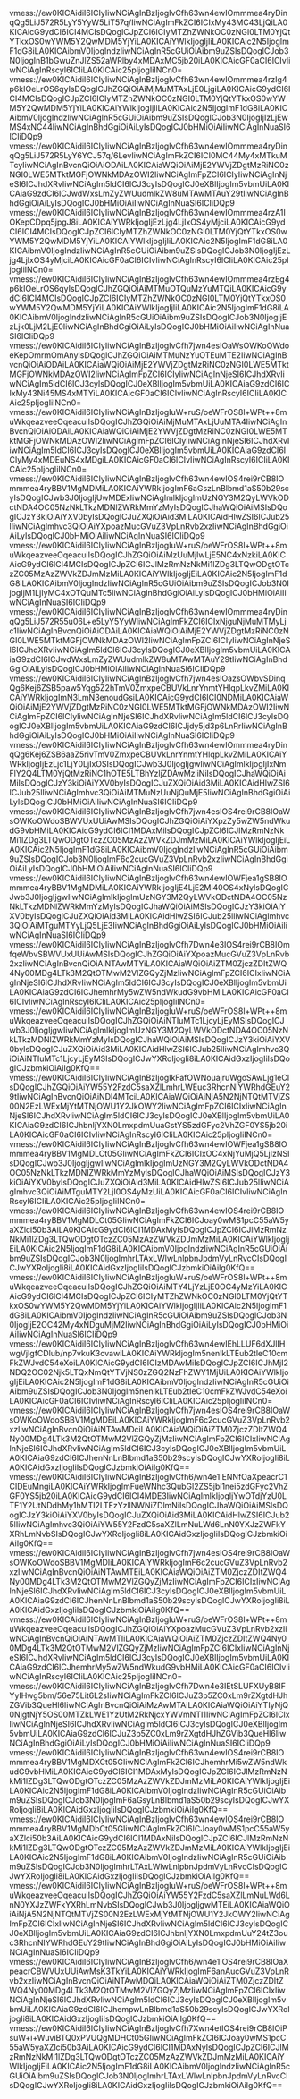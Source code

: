 vmess://ew0KICAidiI6ICIyIiwNCiAgInBzIjogIvCfh63wn4ewIOmmmea4ryDinqQg5LiJ572R5LyY5YyW5LiT57q/IiwNCiAgImFkZCI6ICIxMy43MC43LjQiLA0KICAicG9ydCI6ICI4MCIsDQogICJpZCI6ICIyMTZhZWNkOC0zNGI0LTM0YjQtYTkxOS0wYWM5Y2QwMDM5YjYiLA0KICAiYWlkIjogIjIiLA0KICAic2N5IjogImF1dG8iLA0KICAibmV0IjogIndzIiwNCiAgInR5cGUiOiAibm9uZSIsDQogICJob3N0IjogInB1bGwuZnJlZS52aWRlby4xMDAxMC5jb20iLA0KICAicGF0aCI6ICIvIiwNCiAgInRscyI6ICIiLA0KICAic25pIjogIiINCn0=
vmess://ew0KICAidiI6ICIyIiwNCiAgInBzIjogIvCfh63wn4ewIOmmmea4rzIg4p6kIOeLrOS6qyIsDQogICJhZGQiOiAiMjMuMTAxLjE0LjgiLA0KICAicG9ydCI6ICI4MCIsDQogICJpZCI6ICIyMTZhZWNkOC0zNGI0LTM0YjQtYTkxOS0wYWM5Y2QwMDM5YjYiLA0KICAiYWlkIjogIjIiLA0KICAic2N5IjogImF1dG8iLA0KICAibmV0IjogIndzIiwNCiAgInR5cGUiOiAibm9uZSIsDQogICJob3N0IjogIjIzLjEwMS4xNC44IiwNCiAgInBhdGgiOiAiLyIsDQogICJ0bHMiOiAiIiwNCiAgInNuaSI6ICIiDQp9
vmess://ew0KICAidiI6ICIyIiwNCiAgInBzIjogIvCfh63wn4ewIOmmmea4ryDinqQg5LiJ572R5LyY6YCJ57q/6LevIiwNCiAgImFkZCI6ICI0MC44My4xMTkuMTcyIiwNCiAgInBvcnQiOiAiODAiLA0KICAiaWQiOiAiMjE2YWVjZDgtMzRiNC0zNGI0LWE5MTktMGFjOWNkMDAzOWI2IiwNCiAgImFpZCI6ICIyIiwNCiAgInNjeSI6ICJhdXRvIiwNCiAgIm5ldCI6ICJ3cyIsDQogICJ0eXBlIjogIm5vbmUiLA0KICAiaG9zdCI6ICJwdWxsLmZyZWUudmlkZW8uMTAwMTAuY29tIiwNCiAgInBhdGgiOiAiLyIsDQogICJ0bHMiOiAiIiwNCiAgInNuaSI6ICIiDQp9
vmess://ew0KICAidiI6ICIyIiwNCiAgInBzIjogIvCfh63wn4ewIOmmmea4rzA1IOKepCDpq5jpgJ8iLA0KICAiYWRkIjogIjEzLjg4LjIxOS4yMjciLA0KICAicG9ydCI6ICI4MCIsDQogICJpZCI6ICIyMTZhZWNkOC0zNGI0LTM0YjQtYTkxOS0wYWM5Y2QwMDM5YjYiLA0KICAiYWlkIjogIjIiLA0KICAic2N5IjogImF1dG8iLA0KICAibmV0IjogIndzIiwNCiAgInR5cGUiOiAibm9uZSIsDQogICJob3N0IjogIjEzLjg4LjIxOS4yMjciLA0KICAicGF0aCI6ICIvIiwNCiAgInRscyI6ICIiLA0KICAic25pIjogIiINCn0=
vmess://ew0KICAidiI6ICIyIiwNCiAgInBzIjogIvCfh63wn4ewIOmmmea4rzEg4p6kIOeLrOS6qyIsDQogICJhZGQiOiAiMTMuOTQuMzYuMTQiLA0KICAicG9ydCI6ICI4MCIsDQogICJpZCI6ICIyMTZhZWNkOC0zNGI0LTM0YjQtYTkxOS0wYWM5Y2QwMDM5YjYiLA0KICAiYWlkIjogIjIiLA0KICAic2N5IjogImF1dG8iLA0KICAibmV0IjogIndzIiwNCiAgInR5cGUiOiAibm9uZSIsDQogICJob3N0IjogIjEzLjk0LjM2LjE0IiwNCiAgInBhdGgiOiAiLyIsDQogICJ0bHMiOiAiIiwNCiAgInNuaSI6ICIiDQp9
vmess://ew0KICAidiI6ICIyIiwNCiAgInBzIjogIvCfh7jwn4esIOaWsOWKoOWdoeKepOmrmOmAnyIsDQogICJhZGQiOiAiMTMuNzYuOTEuMTE2IiwNCiAgInBvcnQiOiAiODAiLA0KICAiaWQiOiAiMjE2YWVjZDgtMzRiNC0zNGI0LWE5MTktMGFjOWNkMDAzOWI2IiwNCiAgImFpZCI6ICIyIiwNCiAgInNjeSI6ICJhdXRvIiwNCiAgIm5ldCI6ICJ3cyIsDQogICJ0eXBlIjogIm5vbmUiLA0KICAiaG9zdCI6ICIxMy43Ni45MS4xMTYiLA0KICAicGF0aCI6ICIvIiwNCiAgInRscyI6ICIiLA0KICAic25pIjogIiINCn0=
vmess://ew0KICAidiI6ICIyIiwNCiAgInBzIjogIuW+ruS/oeWFrOS8l+WPt++8muWkqeazveeOqeacuiIsDQogICJhZGQiOiAiMjMuMTAxLjUuMTA4IiwNCiAgInBvcnQiOiAiODAiLA0KICAiaWQiOiAiMjE2YWVjZDgtMzRiNC0zNGI0LWE5MTktMGFjOWNkMDAzOWI2IiwNCiAgImFpZCI6ICIyIiwNCiAgInNjeSI6ICJhdXRvIiwNCiAgIm5ldCI6ICJ3cyIsDQogICJ0eXBlIjogIm5vbmUiLA0KICAiaG9zdCI6ICIyMy4xMDEuNS4xMDgiLA0KICAicGF0aCI6ICIvIiwNCiAgInRscyI6ICIiLA0KICAic25pIjogIiINCn0=
vmess://ew0KICAidiI6ICIyIiwNCiAgInBzIjogIvCfh63wn4ewIOS4rei9rCB8IOmmmea4ryBBV1MgMDMiLA0KICAiYWRkIjogImF6aGszLnBlbmd1aS50b29scyIsDQogICJwb3J0IjogIjUwMDExIiwNCiAgImlkIjogImUzNGY3M2QyLWVkODctNDA4OC05NzNkLTkzMDNlZWRkMmYzMyIsDQogICJhaWQiOiAiMSIsDQogICJzY3kiOiAiYXV0byIsDQogICJuZXQiOiAid3MiLA0KICAidHlwZSI6ICJub25lIiwNCiAgImhvc3QiOiAiYXpoazMucGVuZ3VpLnRvb2xzIiwNCiAgInBhdGgiOiAiLyIsDQogICJ0bHMiOiAiIiwNCiAgInNuaSI6ICIiDQp9
vmess://ew0KICAidiI6ICIyIiwNCiAgInBzIjogIuW+ruS/oeWFrOS8l+WPt++8muWkqeazveeOqeacuiIsDQogICJhZGQiOiAiMzUuMjIwLjE5NC4xNzkiLA0KICAicG9ydCI6ICI4MCIsDQogICJpZCI6ICJlMzRmNzNkMi1lZDg3LTQwODgtOTczZC05MzAzZWVkZDJmMzMiLA0KICAiYWlkIjogIjEiLA0KICAic2N5IjogImF1dG8iLA0KICAibmV0IjogIndzIiwNCiAgInR5cGUiOiAibm9uZSIsDQogICJob3N0IjogIjM1LjIyMC4xOTQuMTc5IiwNCiAgInBhdGgiOiAiLyIsDQogICJ0bHMiOiAiIiwNCiAgInNuaSI6ICIiDQp9
vmess://ew0KICAidiI6ICIyIiwNCiAgInBzIjogIvCfh63wn4ewIOmmmea4ryDinqQg5LiJ572R55u06L+e5LyY5YyWIiwNCiAgImFkZCI6ICIxNjguNjMuMTMyLjc1IiwNCiAgInBvcnQiOiAiODAiLA0KICAiaWQiOiAiMjE2YWVjZDgtMzRiNC0zNGI0LWE5MTktMGFjOWNkMDAzOWI2IiwNCiAgImFpZCI6ICIyIiwNCiAgInNjeSI6ICJhdXRvIiwNCiAgIm5ldCI6ICJ3cyIsDQogICJ0eXBlIjogIm5vbmUiLA0KICAiaG9zdCI6ICJwdWxsLmZyZWUudmlkZW8uMTAwMTAuY29tIiwNCiAgInBhdGgiOiAiLyIsDQogICJ0bHMiOiAiIiwNCiAgInNuaSI6ICIiDQp9
vmess://ew0KICAidiI6ICIyIiwNCiAgInBzIjogIvCfh7jwn4esIOazsOWbvSDinqQg6Kej6ZSB5paw5Yqg5Z2hTmV0ZmxpeCBUVkLnrYnmtYHlqpLkvZMiLA0KICAiYWRkIjogImN3LmN3enoudGsiLA0KICAicG9ydCI6ICI0NDMiLA0KICAiaWQiOiAiMjE2YWVjZDgtMzRiNC0zNGI0LWE5MTktMGFjOWNkMDAzOWI2IiwNCiAgImFpZCI6ICIyIiwNCiAgInNjeSI6ICJhdXRvIiwNCiAgIm5ldCI6ICJ3cyIsDQogICJ0eXBlIjogIm5vbmUiLA0KICAiaG9zdCI6ICJjdy5jd3p6LnRrIiwNCiAgInBhdGgiOiAiLyIsDQogICJ0bHMiOiAiIiwNCiAgInNuaSI6ICIiDQp9
vmess://ew0KICAidiI6ICIyIiwNCiAgInBzIjogIvCfh63wn4ewIOmmmea4ryDinqQg6Kej6ZSB6aaZ5rivTmV0ZmxpeCBUVkLnrYnmtYHlqpLkvZMiLA0KICAiYWRkIjogIjEzLjc1LjY0LjIxOSIsDQogICJwb3J0IjogIjgwIiwNCiAgImlkIjogIjIxNmFlY2Q4LTM0YjQtMzRiNC1hOTE5LTBhYzljZDAwMzliNiIsDQogICJhaWQiOiAiMiIsDQogICJzY3kiOiAiYXV0byIsDQogICJuZXQiOiAid3MiLA0KICAidHlwZSI6ICJub25lIiwNCiAgImhvc3QiOiAiMTMuNzUuNjQuMjE5IiwNCiAgInBhdGgiOiAiLyIsDQogICJ0bHMiOiAiIiwNCiAgInNuaSI6ICIiDQp9
vmess://ew0KICAidiI6ICIyIiwNCiAgInBzIjogIvCfh7jwn4esIOS4rei9rCB8IOaWsOWKoOWdoSBWVUxUUiAwMSIsDQogICJhZGQiOiAiYXpzZy5wZW5ndWkudG9vbHMiLA0KICAicG9ydCI6ICI1MDAxMiIsDQogICJpZCI6ICJlMzRmNzNkMi1lZDg3LTQwODgtOTczZC05MzAzZWVkZDJmMzMiLA0KICAiYWlkIjogIjEiLA0KICAic2N5IjogImF1dG8iLA0KICAibmV0IjogIndzIiwNCiAgInR5cGUiOiAibm9uZSIsDQogICJob3N0IjogImF6c2cucGVuZ3VpLnRvb2xzIiwNCiAgInBhdGgiOiAiLyIsDQogICJ0bHMiOiAiIiwNCiAgInNuaSI6ICIiDQp9
vmess://ew0KICAidiI6ICIyIiwNCiAgInBzIjogIvCfh63wn4ewIOWFjea1gSB8IOmmmea4ryBBV1MgMDMiLA0KICAiYWRkIjogIjE4LjE2Mi40OS4xNyIsDQogICJwb3J0IjogIjgwIiwNCiAgImlkIjogImUzNGY3M2QyLWVkODctNDA4OC05NzNkLTkzMDNlZWRkMmYzMyIsDQogICJhaWQiOiAiMSIsDQogICJzY3kiOiAiYXV0byIsDQogICJuZXQiOiAid3MiLA0KICAidHlwZSI6ICJub25lIiwNCiAgImhvc3QiOiAiMTguMTYyLjQ5LjE3IiwNCiAgInBhdGgiOiAiLyIsDQogICJ0bHMiOiAiIiwNCiAgInNuaSI6ICIiDQp9
vmess://ew0KICAidiI6ICIyIiwNCiAgInBzIjogIvCfh7Dwn4e3IOS4rei9rCB8IOmfqeWbvSBWVUxUUiAwMSIsDQogICJhZGQiOiAiYXpoazMucGVuZ3VpLnRvb2xzIiwNCiAgInBvcnQiOiAiNTAwMTYiLA0KICAiaWQiOiAiZTM0ZjczZDItZWQ4Ny00MDg4LTk3M2QtOTMwM2VlZGQyZjMzIiwNCiAgImFpZCI6ICIxIiwNCiAgInNjeSI6ICJhdXRvIiwNCiAgIm5ldCI6ICJ3cyIsDQogICJ0eXBlIjogIm5vbmUiLA0KICAiaG9zdCI6ICJhemhrMy5wZW5ndWkudG9vbHMiLA0KICAicGF0aCI6ICIvIiwNCiAgInRscyI6ICIiLA0KICAic25pIjogIiINCn0=
vmess://ew0KICAidiI6ICIyIiwNCiAgInBzIjogIuW+ruS/oeWFrOS8l+WPt++8muWkqeazveeOqeacuiIsDQogICJhZGQiOiAiNTIuMTc1LjcyLjEyMSIsDQogICJwb3J0IjogIjgwIiwNCiAgImlkIjogImUzNGY3M2QyLWVkODctNDA4OC05NzNkLTkzMDNlZWRkMmYzMyIsDQogICJhaWQiOiAiMSIsDQogICJzY3kiOiAiYXV0byIsDQogICJuZXQiOiAid3MiLA0KICAidHlwZSI6ICJub25lIiwNCiAgImhvc3QiOiAiNTIuMTc1LjcyLjEyMSIsDQogICJwYXRoIjogIi8iLA0KICAidGxzIjogIiIsDQogICJzbmkiOiAiIg0KfQ==
vmess://ew0KICAidiI6ICIyIiwNCiAgInBzIjogIkFafOWNouajruWgoSAwLjg1eCIsDQogICJhZGQiOiAiYW55Y2FzdC5saXZlLmhrLWEuc3RhcnNlYWRhdGEuY29tIiwNCiAgInBvcnQiOiAiNDI4MTciLA0KICAiaWQiOiAiNjA5N2NjNTQtMTVjZS00N2EzLWExMjYtMTNjOWU1Y2JkOWY2IiwNCiAgImFpZCI6ICIxIiwNCiAgInNjeSI6ICJhdXRvIiwNCiAgIm5ldCI6ICJ3cyIsDQogICJ0eXBlIjogIm5vbmUiLA0KICAiaG9zdCI6ICJhbnljYXN0LmxpdmUuaGstYS5zdGFyc2VhZGF0YS5jb20iLA0KICAicGF0aCI6ICIvIiwNCiAgInRscyI6ICIiLA0KICAic25pIjogIiINCn0=
vmess://ew0KICAidiI6ICIyIiwNCiAgInBzIjogIvCfh63wn4ewIOWFjea1gSB8IOmmmea4ryBBV1MgMDLCt05GIiwNCiAgImFkZCI6ICIxOC4xNjYuMjQ5LjIzNSIsDQogICJwb3J0IjogIjgwIiwNCiAgImlkIjogImUzNGY3M2QyLWVkODctNDA4OC05NzNkLTkzMDNlZWRkMmYzMyIsDQogICJhaWQiOiAiMSIsDQogICJzY3kiOiAiYXV0byIsDQogICJuZXQiOiAid3MiLA0KICAidHlwZSI6ICJub25lIiwNCiAgImhvc3QiOiAiMTguMTY2LjI0OS4yMzUiLA0KICAicGF0aCI6ICIvIiwNCiAgInRscyI6ICIiLA0KICAic25pIjogIiINCn0=
vmess://ew0KICAidiI6ICIyIiwNCiAgInBzIjogIvCfh63wn4ewIOS4rei9rCB8IOmmmea4ryBBV1MgMDLCt05GIiwNCiAgImFkZCI6ICJoay0wMS1pcC55aW5yaXZlci50b3AiLA0KICAicG9ydCI6ICI1MDAxMyIsDQogICJpZCI6ICJlMzRmNzNkMi1lZDg3LTQwODgtOTczZC05MzAzZWVkZDJmMzMiLA0KICAiYWlkIjogIjEiLA0KICAic2N5IjogImF1dG8iLA0KICAibmV0IjogIndzIiwNCiAgInR5cGUiOiAibm9uZSIsDQogICJob3N0IjogImhrLTAxLWlwLnlpbnJpdmVyLnRvcCIsDQogICJwYXRoIjogIi8iLA0KICAidGxzIjogIiIsDQogICJzbmkiOiAiIg0KfQ==
vmess://ew0KICAidiI6ICIyIiwNCiAgInBzIjogIuW+ruS/oeWFrOS8l+WPt++8muWkqeazveeOqeacuiIsDQogICJhZGQiOiAiMTY4LjYzLjE0OC4yMzYiLA0KICAicG9ydCI6ICI4MCIsDQogICJpZCI6ICIyMTZhZWNkOC0zNGI0LTM0YjQtYTkxOS0wYWM5Y2QwMDM5YjYiLA0KICAiYWlkIjogIjIiLA0KICAic2N5IjogImF1dG8iLA0KICAibmV0IjogIndzIiwNCiAgInR5cGUiOiAibm9uZSIsDQogICJob3N0IjogIjE2OC42My4xNDguMjM2IiwNCiAgInBhdGgiOiAiLyIsDQogICJ0bHMiOiAiIiwNCiAgInNuaSI6ICIiDQp9
vmess://ew0KICAidiI6ICIyIiwNCiAgInBzIjogIvCfh63wn4ewIEhLLUF6dXJlIHwgVjIgfCDlub/np7vkuK3ovawiLA0KICAiYWRkIjogIm5nenlkLTEub2tleC10cmFkZWJvdC54eXoiLA0KICAicG9ydCI6ICIzMDAwMiIsDQogICJpZCI6ICJhMjI2NDQ2OC02Njk5LTQxNmQtYTVjNS0zZGQ2NzFhZWY1MjUiLA0KICAiYWlkIjogIjEiLA0KICAic2N5IjogImF1dG8iLA0KICAibmV0IjogIndzIiwNCiAgInR5cGUiOiAibm9uZSIsDQogICJob3N0IjogIm5nenlkLTEub2tleC10cmFkZWJvdC54eXoiLA0KICAicGF0aCI6ICIvIiwNCiAgInRscyI6ICIiLA0KICAic25pIjogIiINCn0=
vmess://ew0KICAidiI6ICIyIiwNCiAgInBzIjogIvCfh7jwn4esIOS4rei9rCB8IOaWsOWKoOWdoSBBV1MgMDEiLA0KICAiYWRkIjogImF6c2cucGVuZ3VpLnRvb2xzIiwNCiAgInBvcnQiOiAiNTAwMDciLA0KICAiaWQiOiAiZTM0ZjczZDItZWQ4Ny00MDg4LTk3M2QtOTMwM2VlZGQyZjMzIiwNCiAgImFpZCI6ICIxIiwNCiAgInNjeSI6ICJhdXRvIiwNCiAgIm5ldCI6ICJ3cyIsDQogICJ0eXBlIjogIm5vbmUiLA0KICAiaG9zdCI6ICJhenNnLnBlbmd1aS50b29scyIsDQogICJwYXRoIjogIi8iLA0KICAidGxzIjogIiIsDQogICJzbmkiOiAiIg0KfQ==
vmess://ew0KICAidiI6ICIyIiwNCiAgInBzIjogIvCfh6/wn4e1IENNfOaXpeacrC1CIDEuMngiLA0KICAiYWRkIjogImFueWNhc3QubGl2ZS5jbi1nei5zdGFyc2VhZGF0YS5jb20iLA0KICAicG9ydCI6ICI4MDE3IiwNCiAgImlkIjogIjYwOTdjYzU0LTE1Y2UtNDdhMy1hMTI2LTEzYzllNWNiZDlmNiIsDQogICJhaWQiOiAiMSIsDQogICJzY3kiOiAiYXV0byIsDQogICJuZXQiOiAid3MiLA0KICAidHlwZSI6ICJub25lIiwNCiAgImhvc3QiOiAiYW55Y2FzdC5saXZlLmNuLWd6LnN0YXJzZWFkYXRhLmNvbSIsDQogICJwYXRoIjogIi8iLA0KICAidGxzIjogIiIsDQogICJzbmkiOiAiIg0KfQ==
vmess://ew0KICAidiI6ICIyIiwNCiAgInBzIjogIvCfh7jwn4esIOS4rei9rCB8IOaWsOWKoOWdoSBBV1MgMDIiLA0KICAiYWRkIjogImF6c2cucGVuZ3VpLnRvb2xzIiwNCiAgInBvcnQiOiAiNTAwMTEiLA0KICAiaWQiOiAiZTM0ZjczZDItZWQ4Ny00MDg4LTk3M2QtOTMwM2VlZGQyZjMzIiwNCiAgImFpZCI6ICIxIiwNCiAgInNjeSI6ICJhdXRvIiwNCiAgIm5ldCI6ICJ3cyIsDQogICJ0eXBlIjogIm5vbmUiLA0KICAiaG9zdCI6ICJhenNnLnBlbmd1aS50b29scyIsDQogICJwYXRoIjogIi8iLA0KICAidGxzIjogIiIsDQogICJzbmkiOiAiIg0KfQ==
vmess://ew0KICAidiI6ICIyIiwNCiAgInBzIjogIuW+ruS/oeWFrOS8l+WPt++8muWkqeazveeOqeacuiIsDQogICJhZGQiOiAiYXpoazMucGVuZ3VpLnRvb2xzIiwNCiAgInBvcnQiOiAiNTAwMTIiLA0KICAiaWQiOiAiZTM0ZjczZDItZWQ4Ny00MDg4LTk3M2QtOTMwM2VlZGQyZjMzIiwNCiAgImFpZCI6ICIxIiwNCiAgInNjeSI6ICJhdXRvIiwNCiAgIm5ldCI6ICJ3cyIsDQogICJ0eXBlIjogIm5vbmUiLA0KICAiaG9zdCI6ICJhemhrMy5wZW5ndWkudG9vbHMiLA0KICAicGF0aCI6ICIvIiwNCiAgInRscyI6ICIiLA0KICAic25pIjogIiINCn0=
vmess://ew0KICAidiI6ICIyIiwNCiAgInBzIjogIvCfh7Dwn4e3IEtSLUFXUyB8IFYyIHwg5bm/56e75Lit6L2sIiwNCiAgImFkZCI6ICJuZ3p5ZC0xLm9rZXgtdHJhZGVib3QueHl6IiwNCiAgInBvcnQiOiAiMzAwMTAiLA0KICAiaWQiOiAiYTIyNjQ0NjgtNjY5OS00MTZkLWE1YzUtM2RkNjcxYWVmNTI1IiwNCiAgImFpZCI6ICIxIiwNCiAgInNjeSI6ICJhdXRvIiwNCiAgIm5ldCI6ICJ3cyIsDQogICJ0eXBlIjogIm5vbmUiLA0KICAiaG9zdCI6ICJuZ3p5ZC0xLm9rZXgtdHJhZGVib3QueHl6IiwNCiAgInBhdGgiOiAiLyIsDQogICJ0bHMiOiAiIiwNCiAgInNuaSI6ICIiDQp9
vmess://ew0KICAidiI6ICIyIiwNCiAgInBzIjogIvCfh63wn4ewIOS4rei9rCB8IOmmmea4ryBBV1MgMDXCt05GIiwNCiAgImFkZCI6ICJhemhrMi5wZW5ndWkudG9vbHMiLA0KICAicG9ydCI6ICI1MDAxMyIsDQogICJpZCI6ICJlMzRmNzNkMi1lZDg3LTQwODgtOTczZC05MzAzZWVkZDJmMzMiLA0KICAiYWlkIjogIjEiLA0KICAic2N5IjogImF1dG8iLA0KICAibmV0IjogIndzIiwNCiAgInR5cGUiOiAibm9uZSIsDQogICJob3N0IjogImF6aGsyLnBlbmd1aS50b29scyIsDQogICJwYXRoIjogIi8iLA0KICAidGxzIjogIiIsDQogICJzbmkiOiAiIg0KfQ==
vmess://ew0KICAidiI6ICIyIiwNCiAgInBzIjogIvCfh63wn4ewIOS4rei9rCB8IOmmmea4ryBBV1MgMDbCt05GIiwNCiAgImFkZCI6ICJoay0wMS1pcC55aW5yaXZlci50b3AiLA0KICAicG9ydCI6ICI1MDAxNiIsDQogICJpZCI6ICJlMzRmNzNkMi1lZDg3LTQwODgtOTczZC05MzAzZWVkZDJmMzMiLA0KICAiYWlkIjogIjEiLA0KICAic2N5IjogImF1dG8iLA0KICAibmV0IjogIndzIiwNCiAgInR5cGUiOiAibm9uZSIsDQogICJob3N0IjogImhrLTAxLWlwLnlpbnJpdmVyLnRvcCIsDQogICJwYXRoIjogIi8iLA0KICAidGxzIjogIiIsDQogICJzbmkiOiAiIg0KfQ==
vmess://ew0KICAidiI6ICIyIiwNCiAgInBzIjogIuW+ruS/oeWFrOS8l+WPt++8muWkqeazveeOqeacuiIsDQogICJhZGQiOiAiYW55Y2FzdC5saXZlLmNuLWd6LnN0YXJzZWFkYXRhLmNvbSIsDQogICJwb3J0IjogIjgwMTEiLA0KICAiaWQiOiAiNjA5N2NjNTQtMTVjZS00N2EzLWExMjYtMTNjOWU1Y2JkOWY2IiwNCiAgImFpZCI6ICIxIiwNCiAgInNjeSI6ICJhdXRvIiwNCiAgIm5ldCI6ICJ3cyIsDQogICJ0eXBlIjogIm5vbmUiLA0KICAiaG9zdCI6ICJhbnljYXN0LmxpdmUuY24tZ3ouc3RhcnNlYWRhdGEuY29tIiwNCiAgInBhdGgiOiAiLyIsDQogICJ0bHMiOiAiIiwNCiAgInNuaSI6ICIiDQp9
vmess://ew0KICAidiI6ICIyIiwNCiAgInBzIjogIvCfh6/wn4e1IOS4rei9rCB8IOaXpeacrCBWVUxUUiAwMsK3TkYiLA0KICAiYWRkIjogImF6anAucGVuZ3VpLnRvb2xzIiwNCiAgInBvcnQiOiAiNTAwMDQiLA0KICAiaWQiOiAiZTM0ZjczZDItZWQ4Ny00MDg4LTk3M2QtOTMwM2VlZGQyZjMzIiwNCiAgImFpZCI6ICIxIiwNCiAgInNjeSI6ICJhdXRvIiwNCiAgIm5ldCI6ICJ3cyIsDQogICJ0eXBlIjogIm5vbmUiLA0KICAiaG9zdCI6ICJhempwLnBlbmd1aS50b29scyIsDQogICJwYXRoIjogIi8iLA0KICAidGxzIjogIiIsDQogICJzbmkiOiAiIg0KfQ==
vmess://ew0KICAidiI6ICIyIiwNCiAgInBzIjogIvCfh7Xwn4etIOS4rei9rCB8IOiPsuW+i+WuviBTQ0xPVUQgMDHCt05GIiwNCiAgImFkZCI6ICJoay0wMS1pcC55aW5yaXZlci50b3AiLA0KICAicG9ydCI6ICI1MDAxNyIsDQogICJpZCI6ICJlMzRmNzNkMi1lZDg3LTQwODgtOTczZC05MzAzZWVkZDJmMzMiLA0KICAiYWlkIjogIjEiLA0KICAic2N5IjogImF1dG8iLA0KICAibmV0IjogIndzIiwNCiAgInR5cGUiOiAibm9uZSIsDQogICJob3N0IjogImhrLTAxLWlwLnlpbnJpdmVyLnRvcCIsDQogICJwYXRoIjogIi8iLA0KICAidGxzIjogIiIsDQogICJzbmkiOiAiIg0KfQ==
